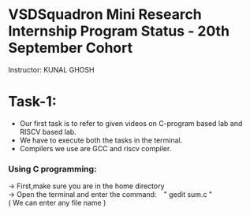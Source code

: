 # VSDSquadron Mini Research Internship Program Status - 20th September Cohort
Instructor: KUNAL GHOSH

# Task-1:
* Our first task is to refer to given videos on C-program based lab and RISCV based lab.<br />
* We have to execute both the tasks in the terminal.<br/>
* Compilers we use are GCC and riscv compiler.<br/>
### Using C programming:
-> First,make sure you are in the home directory<br/>
-> Open the terminal and enter the command:  &ensp;  " gedit sum.c " <br/>
( We can enter any file name )


